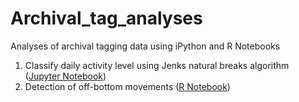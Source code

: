 # Archival_tag_analyses
Analyses of archival tagging data using iPython and R Notebooks
1. Classify daily activity level using Jenks natural breaks algorithm ([Jupyter Notebook](https://nbviewer.jupyter.org/github/cliu3/Archival_tag_analyses/blob/master/activity%202d-plot-15min.ipynb))
1. Detection of off-bottom movements ([R Notebook](off_bottom_detection/baseline_off.md))
